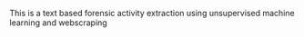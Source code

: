 This is a text based forensic activity extraction using unsupervised machine learning and webscraping 
